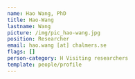```yaml
---
name: Hao Wang, PhD
title: Hao-Wang
lastname: Wang
picture: /img/pic_hao-wang.jpg
position: Researcher
email: hao.wang [at] chalmers.se
flags: []
person-category: H Visiting researchers
template: people/profile
---
```

